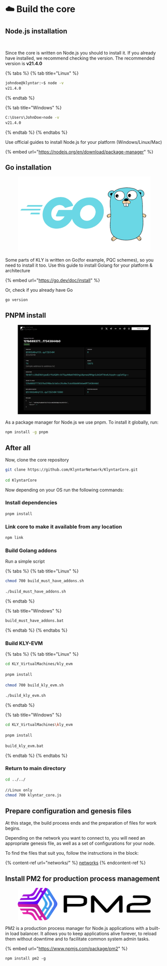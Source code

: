 # ☁️ Build the core

## Node.js installation

<figure><img src="../.gitbook/assets/image (6) (1) (1) (1) (1) (1) (1).png" alt=""><figcaption></figcaption></figure>

Since the core is written on Node.js you should to install it. If you already have installed, we recommend checking the version. The recommended version is **v21.4.0**

{% tabs %}
{% tab title="Linux" %}
```bash
johndoe@klyntar:~$ node -v
v21.4.0
```
{% endtab %}

{% tab title="Windows" %}
```sh
C:\Users\JohnDoe>node -v
v21.4.0
```
{% endtab %}
{% endtabs %}

Use official guides to install Node.js for your platform (Windows/Linux/Mac)

{% embed url="https://nodejs.org/en/download/package-manager" %}

## Go installation

<figure><img src="../.gitbook/assets/image (1) (1) (1) (1) (1) (1) (1) (1) (1) (1) (1) (1) (1) (1) (1) (1) (1) (1) (1) (1) (1) (1) (1) (1).png" alt=""><figcaption></figcaption></figure>

Some parts of KLY is written on Go(for example, PQC schemes), so you need to install it too. Use this guide to install Golang for your platform & architecture

{% embed url="https://go.dev/doc/install" %}

Or, check if you already have Go

```sh
go version
```

## PNPM install

<figure><img src="../.gitbook/assets/image (2) (1) (1) (1) (1) (1) (1) (1) (1) (1) (1) (1) (1) (1) (1) (1).png" alt=""><figcaption></figcaption></figure>

As a package manager for Node.js we use pnpm. To install it globally, run:

```sh
npm install -g pnpm
```

## After all

Now, clone the core repository

```sh
git clone https://github.com/KlyntarNetwork/KlyntarCore.git

cd KlyntarCore
```

Now depending on your OS run the following commands:

### Install dependencies

```sh
pnpm install
```

### Link core to make it available from any location

```sh
npm link
```

### Build Golang addons

Run a simple script

{% tabs %}
{% tab title="Linux" %}
```bash
chmod 700 build_must_have_addons.sh

./build_must_have_addons.sh
```
{% endtab %}

{% tab title="Windows" %}
```sh
build_must_have_addons.bat
```
{% endtab %}
{% endtabs %}

### Build KLY-EVM

{% tabs %}
{% tab title="Linux" %}
```sh
cd KLY_VirtualMachines/kly_evm

pnpm install

chmod 700 build_kly_evm.sh

./build_kly_evm.sh
```
{% endtab %}

{% tab title="Windows" %}
```sh
cd KLY_VirtualMachines\kly_evm

pnpm install

build_kly_evm.bat
```
{% endtab %}
{% endtabs %}

### Return to main directory

```sh
cd ../../

//Linux only
chmod 700 klyntar_core.js
```

## Prepare configuration and genesis files

At this stage, the build process ends and the preparation of files for work begins.

Depending on the network you want to connect to, you will need an appropriate genesis file, as well as a set of configurations for your node.

To find the files that suit you, follow the instructions in the block:

{% content-ref url="networks/" %}
[networks](networks/)
{% endcontent-ref %}

## Install PM2 for production process management

<figure><img src="../.gitbook/assets/image (112).png" alt=""><figcaption></figcaption></figure>

PM2 is a production process manager for Node.js applications with a built-in load balancer. It allows you to keep applications alive forever, to reload them without downtime and to facilitate common system admin tasks.

{% embed url="https://www.npmjs.com/package/pm2" %}

```
npm install pm2 -g
```
